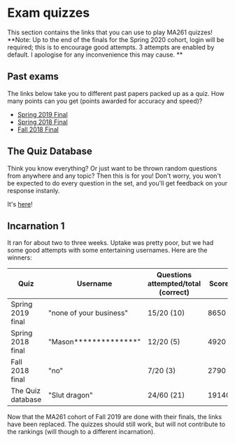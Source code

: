 # Exam quizzes

This section contains the links that you can use to play MA261 quizzes! <br>
**Note: Up to the end of the finals for the Spring 2020 cohort, login will be required; this is to encourage good attempts. 3 attempts are enabled by default. I apologise for any inconvenience this may cause. **

## Past exams

The links below take you to different past papers packed up as a quiz. How many points can you get (points awarded for accuracy and speed)?

* [Spring 2019 Final](https://quizizz.com/join?gc=850461)
* [Spring 2018 Final](https://quizizz.com/join?gc=879512)
* [Fall 2018 Final](https://quizizz.com/join?gc=636273)
## The Quiz Database

Think you know everything? Or just want to be thrown random questions from anywhere and any topic? Then this is for you! Don't worry, you won't be expected to do every question in the set, and you'll get feedback on your response instanly.

It's [here](https://quizizz.com/join?gc=416796)!

## Incarnation 1

It ran for about two to three weeks. Uptake was pretty poor, but we had some good attempts with some entertaining usernames. Here are the winners:


|Quiz|Username|Questions attempted/total (correct)|Score|Number of responses
|--|--|--|--|--|
|Spring 2019 final |"none of your business"  |15/20 (10)|8650|34
|Spring 2018 final|"Mason**************"|12/20 (5)|4920|7
|Fall 2018 final|"no"|7/20 (3)|2790|5
|The Quiz database|"Slut dragon"|24/60 (21)|19140|19

Now that the MA261 cohort of Fall 2019 are done with their finals, the links have been replaced. The quizzes should still work, but will not contribute to the rankings (will though to a different incarnation).
